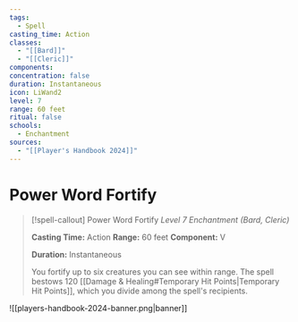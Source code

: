```yaml
---
tags:
  - Spell
casting_time: Action
classes:
  - "[[Bard]]"
  - "[[Cleric]]"
components: 
concentration: false
duration: Instantaneous
icon: LiWand2
level: 7
range: 60 feet
ritual: false
schools:
  - Enchantment
sources:
  - "[[Player's Handbook 2024]]"
---
```


# Power Word Fortify

>[!spell-callout] Power Word Fortify
>_Level 7 Enchantment (Bard, Cleric)_
>
>**Casting Time:** Action
>**Range:** 60 feet
>**Component:** V
>
>**Duration:** Instantaneous
>
>You fortify up to six creatures you can see within range. The spell bestows 120 [[Damage & Healing#Temporary Hit Points\|Temporary Hit Points]], which you divide among the spell's recipients.


![[players-handbook-2024-banner.png|banner]]
